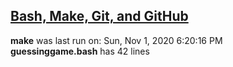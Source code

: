 ## [Bash, Make, Git, and GitHub](https://www.coursera.org/learn/unix/)  
**make** was last run on: Sun, Nov  1, 2020  6:20:16 PM  
**guessinggame.bash** has 42 lines  
